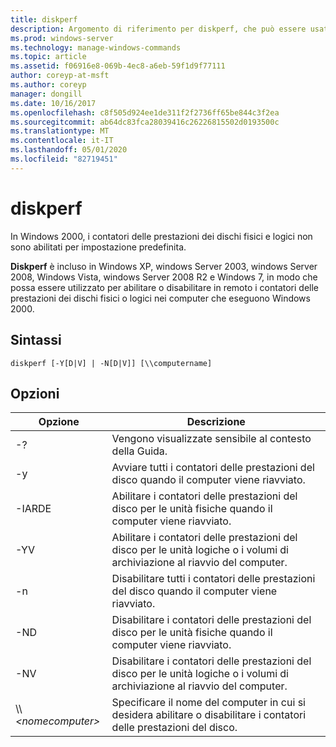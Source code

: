 ```yaml
---
title: diskperf
description: Argomento di riferimento per diskperf, che può essere usato per abilitare o disabilitare in remoto i contatori delle prestazioni dei dischi fisici o logici nei computer che eseguono Windows 2000.
ms.prod: windows-server
ms.technology: manage-windows-commands
ms.topic: article
ms.assetid: f06916e8-069b-4ec8-a6eb-59f1d9f77111
author: coreyp-at-msft
ms.author: coreyp
manager: dongill
ms.date: 10/16/2017
ms.openlocfilehash: c8f505d924ee1de311f2f2736ff65be844c3f2ea
ms.sourcegitcommit: ab64dc83fca28039416c26226815502d0193500c
ms.translationtype: MT
ms.contentlocale: it-IT
ms.lasthandoff: 05/01/2020
ms.locfileid: "82719451"
---
```

# <a name="diskperf"></a>diskperf

In Windows 2000, i contatori delle prestazioni dei dischi fisici e logici non sono abilitati per impostazione predefinita.

**Diskperf** è incluso in Windows XP, windows Server 2003, windows Server 2008, Windows Vista, windows Server 2008 R2 e Windows 7, in modo che possa essere utilizzato per abilitare o disabilitare in remoto i contatori delle prestazioni dei dischi fisici o logici nei computer che eseguono Windows 2000.

## <a name="syntax"></a>Sintassi

```
diskperf [-Y[D|V] | -N[D|V]] [\\computername]
```

## <a name="options"></a>Opzioni

|Opzione|Descrizione|
|------|-----------|
|-?|Vengono visualizzate sensibile al contesto della Guida.|
|-y|Avviare tutti i contatori delle prestazioni del disco quando il computer viene riavviato.|
|-IARDE|Abilitare i contatori delle prestazioni del disco per le unità fisiche quando il computer viene riavviato.|
|-YV|Abilitare i contatori delle prestazioni del disco per le unità logiche o i volumi di archiviazione al riavvio del computer.|
|-n|Disabilitare tutti i contatori delle prestazioni del disco quando il computer viene riavviato.|
|-ND|Disabilitare i contatori delle prestazioni del disco per le unità fisiche quando il computer viene riavviato.|
|-NV|Disabilitare i contatori delle prestazioni del disco per le unità logiche o i volumi di archiviazione al riavvio del computer.|
|\\\\*\<nomecomputer>*|Specificare il nome del computer in cui si desidera abilitare o disabilitare i contatori delle prestazioni del disco.|